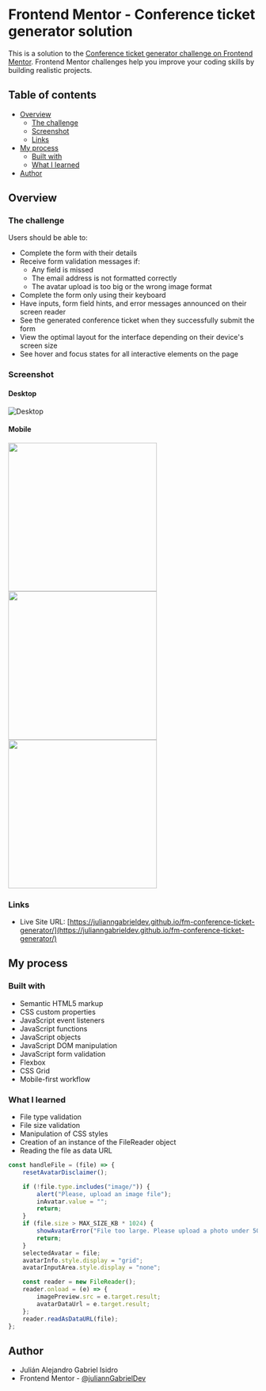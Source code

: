 # Frontend Mentor - Conference ticket generator solution

This is a solution to the [Conference ticket generator challenge on Frontend Mentor](https://www.frontendmentor.io/challenges/conference-ticket-generator-oq5gFIU12w). Frontend Mentor challenges help you improve your coding skills by building realistic projects.

## Table of contents

- [Overview](#overview)
  - [The challenge](#the-challenge)
  - [Screenshot](#screenshot)
  - [Links](#links)
- [My process](#my-process)
  - [Built with](#built-with)
  - [What I learned](#what-i-learned)
- [Author](#author)

## Overview

### The challenge

Users should be able to:

- Complete the form with their details
- Receive form validation messages if:
  - Any field is missed
  - The email address is not formatted correctly
  - The avatar upload is too big or the wrong image format
- Complete the form only using their keyboard
- Have inputs, form field hints, and error messages announced on their screen reader
- See the generated conference ticket when they successfully submit the form
- View the optimal layout for the interface depending on their device's screen size
- See hover and focus states for all interactive elements on the page

### Screenshot

#### Desktop

![Desktop](preview/desktop.png)

#### Mobile

<p>
    <img src="preview/mobile-1.png" width="300px">
    <img src="preview/mobile-2.png" width="300px">
    <img src="preview/mobile-3.png" width="300px">
</p>

### Links

- Live Site URL: [https://julianngabrieldev.github.io/fm-conference-ticket-generator/](https://julianngabrieldev.github.io/fm-conference-ticket-generator/)

## My process

### Built with

- Semantic HTML5 markup
- CSS custom properties
- JavaScript event listeners
- JavaScript functions
- JavaScript objects
- JavaScript DOM manipulation
- JavaScript form validation
- Flexbox
- CSS Grid
- Mobile-first workflow

### What I learned

- File type validation
- File size validation
- Manipulation of CSS styles
- Creation of an instance of the FileReader object
- Reading the file as data URL

```js
const handleFile = (file) => {
	resetAvatarDisclaimer();

	if (!file.type.includes("image/")) {
		alert("Please, upload an image file");
		inAvatar.value = "";
		return;
	}
	if (file.size > MAX_SIZE_KB * 1024) {
		showAvatarError("File too large. Please upload a photo under 500KB.");
		return;
	}
	selectedAvatar = file;
	avatarInfo.style.display = "grid";
	avatarInputArea.style.display = "none";

	const reader = new FileReader();
	reader.onload = (e) => {
		imagePreview.src = e.target.result;
		avatarDataUrl = e.target.result;
	};
	reader.readAsDataURL(file);
};
```

## Author

- Julián Alejandro Gabriel Isidro
- Frontend Mentor - [@juliannGabrielDev](https://www.frontendmentor.io/profile/juliannGabrielDev)
